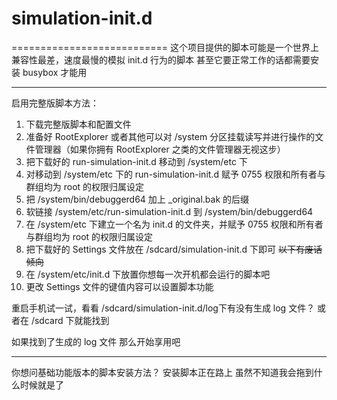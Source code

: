 # simulation-init.d
===========================
这个项目提供的脚本可能是一个世界上兼容性最差，速度最慢的模拟 init.d 行为的脚本
甚至它要正常工作的话都需要安装 busybox 才能用

****
	
启用完整版脚本方法：
1. 下载完整版脚本和配置文件
2. 准备好 RootExplorer 或者其他可以对 /system 分区挂载读写并进行操作的文件管理器（如果你拥有 RootExplorer 之类的文件管理器无视这步）
3. 把下载好的 run-simulation-init.d 移动到 /system/etc 下
4. 对移动到 /system/etc 下的 run-simulation-init.d 赋予 0755 权限和所有者与群组均为 root 的权限归属设定
5. 把 /system/bin/debuggerd64 加上 _original.bak 的后缀
6. 软链接 /system/etc/run-simulation-init.d 到 /system/bin/debuggerd64
7. 在 /system/etc 下建立一个名为 init.d 的文件夹，并赋予 0755 权限和所有者与群组均为 root 的权限归属设定
8. 把下载好的 Settings 文件放在 /sdcard/simulation-init.d 下即可
<STRIKE>以下有废话倾向</STRIKE>
9. 在 /system/etc/init.d 下放置你想每一次开机都会运行的脚本吧
10. 更改 Settings 文件的键值内容可以设置脚本功能

重启手机试一试，看看 /sdcard/simulation-init.d/log下有没有生成 log 文件？
或者在 /sdcard 下就能找到

如果找到了生成的 log 文件
那么开始享用吧

****
	
你想问基础功能版本的脚本安装方法？
安装脚本正在路上
虽然不知道我会拖到什么时候就是了

